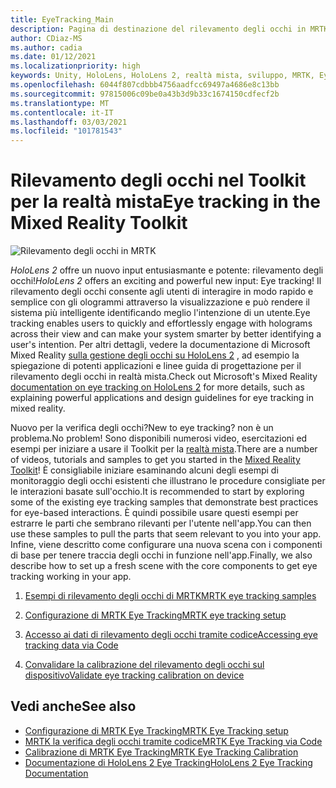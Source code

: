 ```yaml
---
title: EyeTracking_Main
description: Pagina di destinazione del rilevamento degli occhi in MRTK
author: CDiaz-MS
ms.author: cadia
ms.date: 01/12/2021
ms.localizationpriority: high
keywords: Unity, HoloLens, HoloLens 2, realtà mista, sviluppo, MRTK, EyeTracking,
ms.openlocfilehash: 6044f807cdbbb4756aadfcc69497a4686e8c13bb
ms.sourcegitcommit: 97815006c09be0a43b3d9b33c1674150cdfecf2b
ms.translationtype: MT
ms.contentlocale: it-IT
ms.lasthandoff: 03/03/2021
ms.locfileid: "101781543"
---
```

# <a name="eye-tracking-in-the-mixed-reality-toolkit"></a><span data-ttu-id="6a7d6-104">Rilevamento degli occhi nel Toolkit per la realtà mista</span><span class="sxs-lookup"><span data-stu-id="6a7d6-104">Eye tracking in the Mixed Reality Toolkit</span></span>

![Rilevamento degli occhi in MRTK](../images/eye-tracking/mrtk_et_compilation.png)

<span data-ttu-id="6a7d6-106">_HoloLens 2_ offre un nuovo input entusiasmante e potente: rilevamento degli occhi!</span><span class="sxs-lookup"><span data-stu-id="6a7d6-106">_HoloLens 2_ offers an exciting and powerful new input: Eye tracking!</span></span>
<span data-ttu-id="6a7d6-107">Il rilevamento degli occhi consente agli utenti di interagire in modo rapido e semplice con gli ologrammi attraverso la visualizzazione e può rendere il sistema più intelligente identificando meglio l'intenzione di un utente.</span><span class="sxs-lookup"><span data-stu-id="6a7d6-107">Eye tracking enables users to quickly and effortlessly engage with holograms across their view and can make your system smarter by better identifying a user's intention.</span></span> <span data-ttu-id="6a7d6-108">Per altri dettagli, vedere la documentazione di Microsoft Mixed Reality [sulla gestione degli occhi su HoloLens 2](https://docs.microsoft.com/windows/mixed-reality/eye-tracking) , ad esempio la spiegazione di potenti applicazioni e linee guida di progettazione per il rilevamento degli occhi in realtà mista.</span><span class="sxs-lookup"><span data-stu-id="6a7d6-108">Check out Microsoft's Mixed Reality [documentation on eye tracking on HoloLens 2](https://docs.microsoft.com/windows/mixed-reality/eye-tracking) for more details, such as explaining powerful applications and design guidelines for eye tracking in mixed reality.</span></span>

<span data-ttu-id="6a7d6-109">Nuovo per la verifica degli occhi?</span><span class="sxs-lookup"><span data-stu-id="6a7d6-109">New to eye tracking?</span></span> <span data-ttu-id="6a7d6-110">non è un problema.</span><span class="sxs-lookup"><span data-stu-id="6a7d6-110">No problem!</span></span> <span data-ttu-id="6a7d6-111">Sono disponibili numerosi video, esercitazioni ed esempi per iniziare a usare il Toolkit per la [realtà mista](https://github.com/Microsoft/MixedRealityToolkit-Unity).</span><span class="sxs-lookup"><span data-stu-id="6a7d6-111">There are a number of videos, tutorials and samples to get you started in the [Mixed Reality Toolkit](https://github.com/Microsoft/MixedRealityToolkit-Unity)!</span></span>
<span data-ttu-id="6a7d6-112">È consigliabile iniziare esaminando alcuni degli esempi di monitoraggio degli occhi esistenti che illustrano le procedure consigliate per le interazioni basate sull'occhio.</span><span class="sxs-lookup"><span data-stu-id="6a7d6-112">It is recommended to start by exploring some of the existing eye tracking samples that demonstrate best practices for eye-based interactions.</span></span> <span data-ttu-id="6a7d6-113">È quindi possibile usare questi esempi per estrarre le parti che sembrano rilevanti per l'utente nell'app.</span><span class="sxs-lookup"><span data-stu-id="6a7d6-113">You can then use these samples to pull the parts that seem relevant to you into your app.</span></span> <span data-ttu-id="6a7d6-114">Infine, viene descritto come configurare una nuova scena con i componenti di base per tenere traccia degli occhi in funzione nell'app.</span><span class="sxs-lookup"><span data-stu-id="6a7d6-114">Finally, we also describe how to set up a fresh scene with the core components to get eye tracking working in your app.</span></span>

1. [<span data-ttu-id="6a7d6-115">Esempi di rilevamento degli occhi di MRTK</span><span class="sxs-lookup"><span data-stu-id="6a7d6-115">MRTK eye tracking samples</span></span>](EyeTracking_ExamplesOverview.md)

2. [<span data-ttu-id="6a7d6-116">Configurazione di MRTK Eye Tracking</span><span class="sxs-lookup"><span data-stu-id="6a7d6-116">MRTK eye tracking setup</span></span>](EyeTracking_BasicSetup.md)

3. [<span data-ttu-id="6a7d6-117">Accesso ai dati di rilevamento degli occhi tramite codice</span><span class="sxs-lookup"><span data-stu-id="6a7d6-117">Accessing eye tracking data via Code</span></span>](EyeTracking_EyeGazeProvider.md)

4. [<span data-ttu-id="6a7d6-118">Convalidare la calibrazione del rilevamento degli occhi sul dispositivo</span><span class="sxs-lookup"><span data-stu-id="6a7d6-118">Validate eye tracking calibration on device</span></span>](EyeTracking_IsUserCalibrated.md)

## <a name="see-also"></a><span data-ttu-id="6a7d6-119">Vedi anche</span><span class="sxs-lookup"><span data-stu-id="6a7d6-119">See also</span></span>

- [<span data-ttu-id="6a7d6-120">Configurazione di MRTK Eye Tracking</span><span class="sxs-lookup"><span data-stu-id="6a7d6-120">MRTK Eye Tracking setup</span></span>](EyeTracking_BasicSetup.md)
- [<span data-ttu-id="6a7d6-121">MRTK la verifica degli occhi tramite codice</span><span class="sxs-lookup"><span data-stu-id="6a7d6-121">MRTK Eye Tracking via Code</span></span>](EyeTracking_EyeGazeProvider.md)
- [<span data-ttu-id="6a7d6-122">Calibrazione di MRTK Eye Tracking</span><span class="sxs-lookup"><span data-stu-id="6a7d6-122">MRTK Eye Tracking Calibration</span></span>](EyeTracking_IsUserCalibrated.md)
- [<span data-ttu-id="6a7d6-123">Documentazione di HoloLens 2 Eye Tracking</span><span class="sxs-lookup"><span data-stu-id="6a7d6-123">HoloLens 2 Eye Tracking Documentation</span></span>](https://docs.microsoft.com/windows/mixed-reality/eye-tracking)
